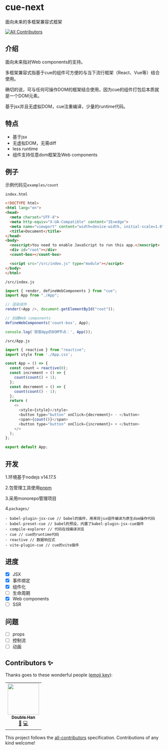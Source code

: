 # cue-next

面向未来的多框架兼容式框架

<!-- ALL-CONTRIBUTORS-BADGE:START - Do not remove or modify this section -->
[![All Contributors](https://img.shields.io/badge/all_contributors-1-orange.svg?style=flat-square)](#contributors-)
<!-- ALL-CONTRIBUTORS-BADGE:END -->

## 介绍

面向未来指对Web components的支持。

多框架兼容式指基于cue的组件可方便的与当下流行框架（React、Vue等）结合使用。

确切的说，可与任何可操作DOM的框架结合使用，因为cue的组件打包后本质就是一个DOM元素。

基于jsx并且无虚拟DOM，cue注重编译，少量的runtime代码。

## 特点

- 基于jsx
- 无虚拟DOM，无需diff
- less runtime
- 组件支持任意dom框架及Web components

## 例子

示例代码见`examples/count`

`index.html`
```html
<!DOCTYPE html>
<html lang="en">
<head>
  <meta charset="UTF-8">
  <meta http-equiv="X-UA-Compatible" content="IE=edge">
  <meta name="viewport" content="width=device-width, initial-scale=1.0">
  <title>Document</title>
</head>
<body>
  <noscript>You need to enable JavaScript to run this app.</noscript>
  <div id="root"></div>
  <count-box></count-box>

  <script src="/src/index.js" type="module"></script>
</body>
</html>
```

`/src/index.js`
```js
import { render, defineWebComponents } from "cue";
import App from "./App";

// 渲染组件
render(<App />, document.getElementById("root"));

// 创建Web components
defineWebComponents('count-box', App);

console.log('获取App的DOM节点：', App());
```

`/src/App.js`
```js
import { reactive } from "reactive";
import style from './App.css';

const App = () => {
  const count = reactive(0);
  const increment = () => {
    count(count() + 1);
  };
  const decrement = () => {
    count(count() - 1);
  };
  return (
    <>
      <style>{style}</style>
      <button type="button" onClick={decrement}> - </button>
      <span>{count()}</span>
      <button type="button" onClick={increment}> + </button>
    </>
  );
};

export default App;
```

## 开发

1.环境基于nodejs v14.17.5

2.包管理工具使用[pnpm](https://pnpm.io/)

3.采用monorepo管理项目

4.`packages/`
```
- babel-plugin-jsx-cue // babel的插件，用来将jsx组件编译为原生dom操作代码
- babel-preset-cue // babel的预设，内置了babel-plugin-jsx-cue插件
- compile-explorer // 代码在线编译浏览
- cue // cue的runtime代码
- reactive // 数据响应式
- vite-plugin-cue // cue的vite插件
```

## 进度
- [x] JSX
- [x] 事件绑定
- [x] 组件化
- [ ] 生命周期
- [x] Web components
- [ ] SSR

## 问题
- [ ] props
- [ ] 控制流
- [ ] 动画

## Contributors ✨

Thanks goes to these wonderful people ([emoji key](https://allcontributors.org/docs/en/emoji-key)):

<!-- ALL-CONTRIBUTORS-LIST:START - Do not remove or modify this section -->
<!-- prettier-ignore-start -->
<!-- markdownlint-disable -->
<table>
  <tr>
    <td align="center"><a href="https://twitter.com/iiiiiii7"><img src="https://avatars.githubusercontent.com/u/9876343?v=4?s=100" width="100px;" alt=""/><br /><sub><b>Double Han</b></sub></a><br /><a href="#blog-handoing" title="Blogposts">📝</a> <a href="https://github.com/handoing/cue-next/commits?author=handoing" title="Code">💻</a></td>
  </tr>
</table>

<!-- markdownlint-restore -->
<!-- prettier-ignore-end -->

<!-- ALL-CONTRIBUTORS-LIST:END -->

This project follows the [all-contributors](https://github.com/all-contributors/all-contributors) specification. Contributions of any kind welcome!
